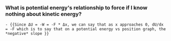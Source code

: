 ### What is potential energy's relationship to force if I know nothing about kinetic energy?
	- {{Since ΔU = -W = -F * Δx, we can say that as x approaches 0, dU/dx = -F which is to say that on a potential energy vs position graph, the *negative* slope }}
